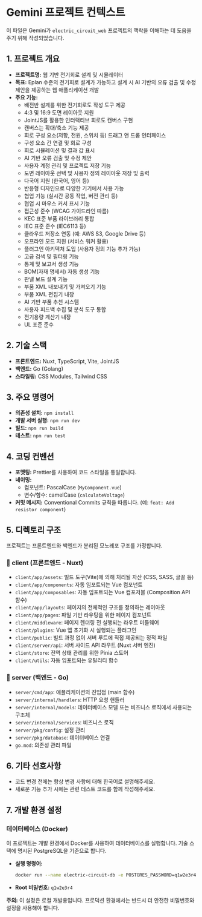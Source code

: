 # Gemini 프로젝트 컨텍스트

이 파일은 Gemini가 `electric_circuit_web` 프로젝트의 맥락을 이해하는 데 도움을 주기 위해 작성되었습니다.

## 1. 프로젝트 개요

- **프로젝트명:** 웹 기반 전기회로 설계 및 시뮬레이터
- **목표:** Eplan 수준의 전기회로 설계가 가능하고 설계 시 AI 기반의 오류 검출 및 수정 제안을 제공하는 웹 애플리케이션 개발
- **주요 기능:**
    - 배전반 설계를 위한 전기회로도 작성 도구 제공
    - 4:3 및 16:9 도면 레이아웃 지원
    - JointJS를 활용한 인터랙티브 회로도 캔버스 구현
    - 캔버스는 확대/축소 기능 제공
    - 회로 구성 요소(저항, 전원, 스위치 등) 드래그 앤 드롭 인터페이스
    - 구성 요소 간 연결 및 회로 구성
    - 회로 시뮬레이션 및 결과 값 표시
    - AI 기반 오류 검출 및 수정 제안
    - 사용자 계정 관리 및 프로젝트 저장 기능
    - 도면 레이아웃 선택 및 사용자 정의 레이아웃 저장 및 출력
    - 다국어 지원 (한국어, 영어 등)
    - 반응형 디자인으로 다양한 기기에서 사용 가능
    - 협업 기능 (실시간 공동 작업, 버전 관리 등)
    - 협업 시 마우스 커서 표시 기능
    - 접근성 준수 (WCAG 가이드라인 따름)
    - KEC 표준 부품 라이브러리 통합
    - IEC 표준 준수 (IEC6113 등)
    - 클라우드 저장소 연동 (예: AWS S3, Google Drive 등)
    - 오프라인 모드 지원 (서비스 워커 활용)
    - 플러그인 아키텍처 도입 (사용자 정의 기능 추가 가능)
    - 고급 검색 및 필터링 기능
    - 통계 및 보고서 생성 기능
    - BOM(자재 명세서) 자동 생성 기능
    - 판넬 보드 설계 기능
    - 부품 XML 내보내기 및 가져오기 기능
    - 부품 XML 편집기 내장
    - AI 기반 부품 추천 시스템
    - 사용자 피드백 수집 및 분석 도구 통합
    - 전기용량 계산기 내장
    - UL 표준 준수

## 2. 기술 스택

- **프론트엔드:** Nuxt, TypeScript, Vite, JointJS
- **백엔드:** Go (Golang)
- **스타일링:** CSS Modules, Tailwind CSS

## 3. 주요 명령어

- **의존성 설치:** `npm install`
- **개발 서버 실행:** `npm run dev`
- **빌드:** `npm run build`
- **테스트:** `npm run test`

## 4. 코딩 컨벤션

- **포맷팅:** Prettier를 사용하여 코드 스타일을 통일합니다.
- **네이밍:**
    - 컴포넌트: PascalCase (`MyComponent.vue`)
    - 변수/함수: camelCase (`calculateVoltage`)
- **커밋 메시지:** Conventional Commits 규칙을 따릅니다. (예: `feat: Add resistor component`)

## 5. 디렉토리 구조

프로젝트는 프론트엔드와 백엔드가 분리된 모노레포 구조를 가정합니다.

### 📁 client (프론트엔드 - Nuxt)

- `client/app/assets`: 빌드 도구(Vite)에 의해 처리될 자산 (CSS, SASS, 글꼴 등)
- `client/app/components`: 자동 임포트되는 Vue 컴포넌트
- `client/app/composables`: 자동 임포트되는 Vue 컴포저블 (Composition API 함수)
- `client/app/layouts`: 페이지의 전체적인 구조를 정의하는 레이아웃
- `client/app/pages`: 파일 기반 라우팅을 위한 페이지 컴포넌트
- `client/middleware`: 페이지 렌더링 전 실행되는 라우트 미들웨어
- `client/plugins`: Vue 앱 초기화 시 실행되는 플러그인
- `client/public`: 빌드 과정 없이 서버 루트에 직접 제공되는 정적 파일
- `client/server/api`: 서버 사이드 API 라우트 (Nuxt 서버 엔진)
- `client/store`: 전역 상태 관리를 위한 Pinia 스토어
- `client/utils`: 자동 임포트되는 유틸리티 함수

### 📁 server (백엔드 - Go)

- `server/cmd/app`: 애플리케이션의 진입점 (main 함수)
- `server/internal/handlers`: HTTP 요청 핸들러
- `server/internal/models`: 데이터베이스 모델 또는 비즈니스 로직에서 사용되는 구조체
- `server/internal/services`: 비즈니스 로직
- `server/pkg/config`: 설정 관리
- `server/pkg/database`: 데이터베이스 연결
- `go.mod`: 의존성 관리 파일

## 6. 기타 선호사항

- 코드 변경 전에는 항상 변경 사항에 대해 한국어로 설명해주세요.
- 새로운 기능 추가 시에는 관련 테스트 코드를 함께 작성해주세요.

## 7. 개발 환경 설정

### 데이터베이스 (Docker)

이 프로젝트는 개발 환경에서 Docker를 사용하여 데이터베이스를 실행합니다. 기술 스택에 명시된 PostgreSQL을 기준으로 합니다.

- **실행 명령어:**
  ```bash
  docker run --name electric-circuit-db -e POSTGRES_PASSWORD=q1w2e3r4 -p 5432:5432 -d postgres
  ```
- **Root 비밀번호:** `q1w2e3r4`

**주의:** 이 설정은 로컬 개발용입니다. 프로덕션 환경에서는 반드시 더 안전한 비밀번호와 설정을 사용해야 합니다.
